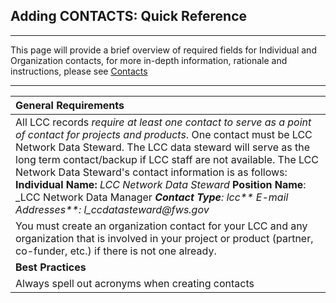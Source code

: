 ## Adding CONTACTS: Quick Reference

---

This page will provide a brief overview of required fields for Individual and Organization contacts, for more in-depth information, rationale and instructions, please see [Contacts](/contacts.md)

---

 

 

| General Requirements |
| :--- |
| All LCC records _require at least one contact to serve as a point of contact for projects and products_. One contact must be LCC Network Data Steward. The LCC data steward will serve as the long term contact/backup if LCC staff are not available. The LCC Network Data Steward's contact information is as follows: **Individual Name:** _LCC Network Data Steward_ **Position Name**: _LCC Network Data Manager _**Contact Type**: lcc** E-mail Addresses**: l_ccdatasteward@fws.gov_ |
| You must create an organization contact for your LCC and any organization that is involved in your project or product \(partner, co-funder, etc.\) if there is not one already. |
| **Best Practices** |
| Always spell out acronyms when creating contacts |





